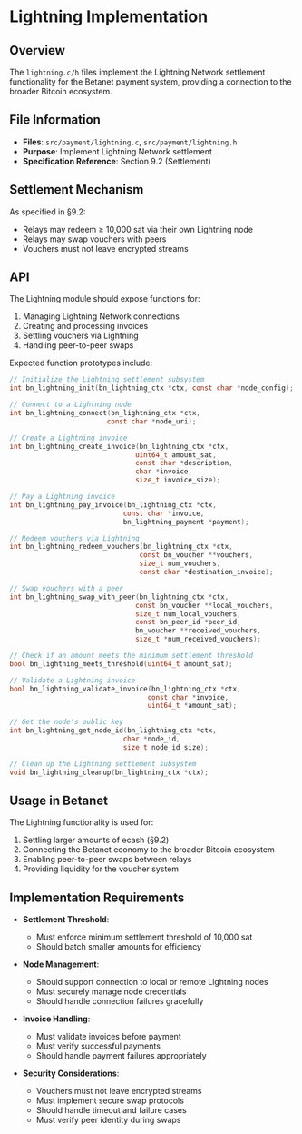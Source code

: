 # Lightning Implementation

## Overview

The `lightning.c/h` files implement the Lightning Network settlement functionality for the Betanet payment system, providing a connection to the broader Bitcoin ecosystem.

## File Information

- **Files**: `src/payment/lightning.c`, `src/payment/lightning.h`
- **Purpose**: Implement Lightning Network settlement
- **Specification Reference**: Section 9.2 (Settlement)

## Settlement Mechanism

As specified in §9.2:

- Relays may redeem ≥ 10,000 sat via their own Lightning node
- Relays may swap vouchers with peers
- Vouchers must not leave encrypted streams

## API

The Lightning module should expose functions for:

1. Managing Lightning Network connections
2. Creating and processing invoices
3. Settling vouchers via Lightning
4. Handling peer-to-peer swaps

Expected function prototypes include:

```c
// Initialize the Lightning settlement subsystem
int bn_lightning_init(bn_lightning_ctx *ctx, const char *node_config);

// Connect to a Lightning node
int bn_lightning_connect(bn_lightning_ctx *ctx,
                        const char *node_uri);

// Create a Lightning invoice
int bn_lightning_create_invoice(bn_lightning_ctx *ctx,
                               uint64_t amount_sat,
                               const char *description,
                               char *invoice,
                               size_t invoice_size);

// Pay a Lightning invoice
int bn_lightning_pay_invoice(bn_lightning_ctx *ctx,
                            const char *invoice,
                            bn_lightning_payment *payment);

// Redeem vouchers via Lightning
int bn_lightning_redeem_vouchers(bn_lightning_ctx *ctx,
                                const bn_voucher **vouchers,
                                size_t num_vouchers,
                                const char *destination_invoice);

// Swap vouchers with a peer
int bn_lightning_swap_with_peer(bn_lightning_ctx *ctx,
                               const bn_voucher **local_vouchers,
                               size_t num_local_vouchers,
                               const bn_peer_id *peer_id,
                               bn_voucher **received_vouchers,
                               size_t *num_received_vouchers);

// Check if an amount meets the minimum settlement threshold
bool bn_lightning_meets_threshold(uint64_t amount_sat);

// Validate a Lightning invoice
bool bn_lightning_validate_invoice(bn_lightning_ctx *ctx,
                                  const char *invoice,
                                  uint64_t *amount_sat);

// Get the node's public key
int bn_lightning_get_node_id(bn_lightning_ctx *ctx,
                            char *node_id,
                            size_t node_id_size);

// Clean up the Lightning settlement subsystem
void bn_lightning_cleanup(bn_lightning_ctx *ctx);
```

## Usage in Betanet

The Lightning functionality is used for:

1. Settling larger amounts of ecash (§9.2)
2. Connecting the Betanet economy to the broader Bitcoin ecosystem
3. Enabling peer-to-peer swaps between relays
4. Providing liquidity for the voucher system

## Implementation Requirements

- **Settlement Threshold**:
  - Must enforce minimum settlement threshold of 10,000 sat
  - Should batch smaller amounts for efficiency

- **Node Management**:
  - Should support connection to local or remote Lightning nodes
  - Must securely manage node credentials
  - Should handle connection failures gracefully

- **Invoice Handling**:
  - Must validate invoices before payment
  - Must verify successful payments
  - Should handle payment failures appropriately

- **Security Considerations**:
  - Vouchers must not leave encrypted streams
  - Must implement secure swap protocols
  - Should handle timeout and failure cases
  - Must verify peer identity during swaps